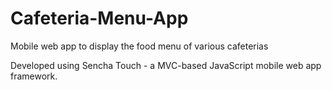 # Cafeteria-Menu-App
Mobile web app to display the food menu of various cafeterias

Developed using Sencha Touch - a MVC-based JavaScript mobile web app framework.
